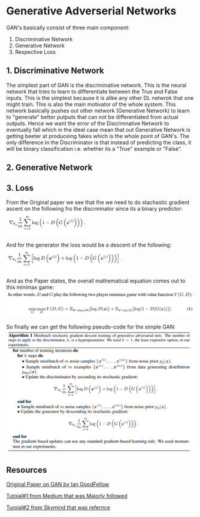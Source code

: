 # Generative Adverserial Networks

GAN's basically consist of three main component:
1. Discriminative Network
2. Generative Network
3. Respective Loss


## 1. Discriminative Network
The simplest part of GAN is the discriminative network. This is the neural network that tries to learn to differentiate between the True and False inputs. This is the simplest because it is alike any other DL netwrok that one might train. This is also the main motivator of the whole system. This network basically pushes out other network (Generative Network) to learn to "generate" better putputs that can not be differentiated from actual outputs. Hence we want the error of the Discrimnative Network to eventually fall which in the ideal case mean that out Generative Network is getting beeter at produceing fakes which is the whole point of GAN's.
The only difference in the Discriminator is that instead of predicting the class, it will be binary classification i.e. whether its a "True" example or "False".

## 2. Generative Network


## 3. Loss
From the Original paper we see that the we need to do stachastic gradient ascent on the following fro the discrminator since its a binary predictor:
![alt text][dloss]

And for the generator the loss would be a descent of the following: 
![alt text][gloss]

And as the Paper states, the overall mathematical equation comes out to this minimax game:
![alt text][game]

So finally we can get the following pseudo-code for the simple GAN:
![alt text][pseudo]

## Resources
[Original Paper on GAN by Ian GoodFellow](https://arxiv.org/pdf/1406.2661.pdf)

[Tutoial#1 from Medium that was Majorly followed](https://medium.com/ai-society/gans-from-scratch-1-a-deep-introduction-with-code-in-pytorch-and-tensorflow-cb03cdcdba0f)

[Turoial#2 from Skymind that was refernce](https://skymind.ai/wiki/generative-adversarial-network-gan)


[gloss]: https://github.com/s-abdullah/FirstGAN/blob/master/images/gen.png 
[pseudo]: https://github.com/s-abdullah/FirstGAN/blob/master/images/pseudo.png 
[dloss]: https://github.com/s-abdullah/FirstGAN/blob/master/images/disc.png 
[game]: https://github.com/s-abdullah/FirstGAN/blob/master/images/minimax.png 
